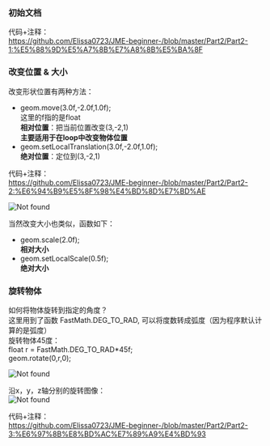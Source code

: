 ### 初始文档  
代码+注释：   
https://github.com/Elissa0723/JME-beginner-/blob/master/Part2/Part2-1:%E5%88%9D%E5%A7%8B%E7%A8%8B%E5%BA%8F    
  
### 改变位置 & 大小  
改变形状位置有两种方法：
+ geom.move(3.0f,-2.0f,1.0f);  
这里的f指的是float  
<b>相对位置</b>：把当前位置改变(3,-2,1)  
<b>主要适用于在loop中改变物体位置</b>  
+ geom.setLocalTranslation(3.0f,-2.0f,1.0f);   
<b>绝对位置</b>：定位到(3,-2,1)    

代码+注释：  
https://github.com/Elissa0723/JME-beginner-/blob/master/Part2/Part2-2:%E6%94%B9%E5%8F%98%E4%BD%8D%E7%BD%AE  

![Not found](https://github.com/Elissa0723/Image/blob/master/1-4.jpg)

当然改变大小也类似，函数如下：  
+ geom.scale(2.0f);  
<b>相对大小</b>  
+ geom.setLocalScale(0.5f);  
<b>绝对大小</b>  

### 旋转物体  
如何将物体旋转到指定的角度？  
这里用到了函数 FastMath.DEG_TO_RAD, 可以将度数转成弧度（因为程序默认计算的是弧度）  
旋转物体45度：  
float r = FastMath.DEG_TO_RAD*45f;  
geom.rotate(0,r,0);  

![Not found](https://github.com/Elissa0723/Image/blob/master/1-5.jpg?raw=true)

沿x，y，z轴分别的旋转图像：  
![Not found](https://github.com/Elissa0723/Image/blob/master/1-6.jpg?raw=true)

代码+注释：  
https://github.com/Elissa0723/JME-beginner-/blob/master/Part2/Part2-3:%E6%97%8B%E8%BD%AC%E7%89%A9%E4%BD%93  
